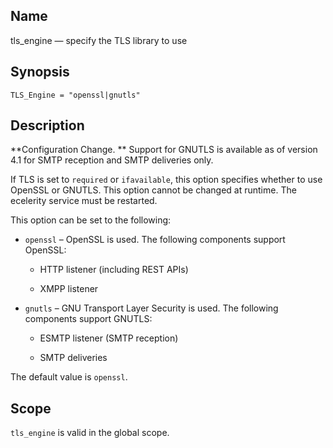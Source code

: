 <a name="config.tls_engine"></a>
## Name

tls_engine — specify the TLS library to use

## Synopsis

`TLS_Engine = "openssl|gnutls"`

<a name="idp27031808"></a>
## Description

**Configuration Change. ** Support for GNUTLS is available as of version 4.1 for SMTP reception and SMTP deliveries only.

If TLS is set to `required` or `ifavailable`, this option specifies whether to use OpenSSL or GNUTLS. This option cannot be changed at runtime. The ecelerity service must be restarted.

This option can be set to the following:

*   `openssl` – OpenSSL is used. The following components support OpenSSL:

    *   HTTP listener (including REST APIs)

    *   XMPP listener

*   `gnutls` – GNU Transport Layer Security is used. The following components support GNUTLS:

    *   ESMTP listener (SMTP reception)

    *   SMTP deliveries

The default value is `openssl`.

<a name="idp27046128"></a>
## Scope

`tls_engine` is valid in the global scope.
